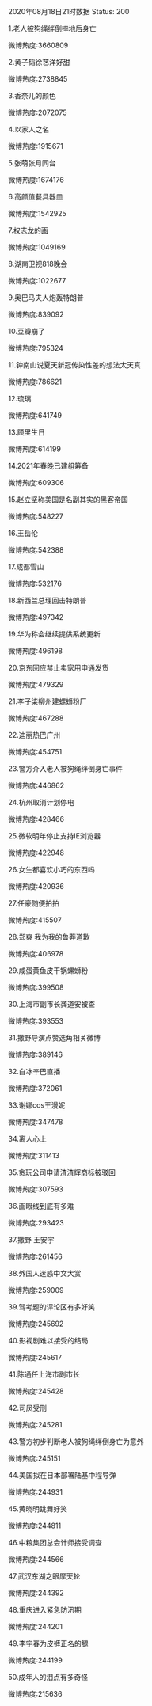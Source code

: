 2020年08月18日21时数据
Status: 200

1.老人被狗绳绊倒摔地后身亡

微博热度:3660809

2.黄子韬徐艺洋好甜

微博热度:2738845

3.香奈儿的颜色

微博热度:2072075

4.以家人之名

微博热度:1915671

5.张萌张月同台

微博热度:1674176

6.高颜值餐具器皿

微博热度:1542925

7.权志龙的画

微博热度:1049169

8.湖南卫视818晚会

微博热度:1022677

9.奥巴马夫人炮轰特朗普

微博热度:839092

10.豆瓣崩了

微博热度:795324

11.钟南山说夏天新冠传染性差的想法太天真

微博热度:786621

12.琉璃

微博热度:641749

13.顾里生日

微博热度:614199

14.2021年春晚已建组筹备

微博热度:609306

15.赵立坚称美国是名副其实的黑客帝国

微博热度:548227

16.王岳伦

微博热度:542388

17.成都雪山

微博热度:532176

18.新西兰总理回击特朗普

微博热度:497342

19.华为称会继续提供系统更新

微博热度:496198

20.京东回应禁止卖家用申通发货

微博热度:479329

21.李子柒柳州建螺蛳粉厂

微博热度:467288

22.迪丽热巴广州

微博热度:454751

23.警方介入老人被狗绳绊倒身亡事件

微博热度:446862

24.杭州取消计划停电

微博热度:428466

25.微软明年停止支持IE浏览器

微博热度:422948

26.女生都喜欢小巧的东西吗

微博热度:420936

27.任豪随便拍拍

微博热度:415507

28.郑爽 我为我的鲁莽道歉

微博热度:406978

29.咸蛋黄鱼皮干锅螺蛳粉

微博热度:399508

30.上海市副市长龚道安被查

微博热度:393553

31.撒野导演点赞选角相关微博

微博热度:389146

32.白冰辛巴直播

微博热度:372061

33.谢娜cos王漫妮

微博热度:347478

34.离人心上

微博热度:311413

35.贪玩公司申请渣渣辉商标被驳回

微博热度:307593

36.画眼线到底有多难

微博热度:293423

37.撒野 王安宇

微博热度:261456

38.外国人迷惑中文大赏

微博热度:259009

39.驾考题的评论区有多好笑

微博热度:245692

40.影视剧难以接受的结局

微博热度:245617

41.陈通任上海市副市长

微博热度:245428

42.司凤受刑

微博热度:245281

43.警方初步判断老人被狗绳绊倒身亡为意外

微博热度:245151

44.美国拟在日本部署陆基中程导弹

微博热度:244931

45.黄晓明跳舞好笑

微博热度:244811

46.中粮集团总会计师接受调查

微博热度:244566

47.武汉东湖之眼摩天轮

微博热度:244392

48.重庆进入紧急防汛期

微博热度:244201

49.李宇春为皮裤正名的腿

微博热度:244199

50.成年人的泪点有多奇怪

微博热度:215636

